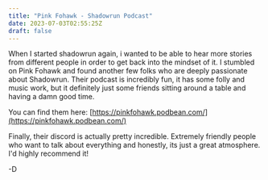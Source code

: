 ```yaml
---
title: "Pink Fohawk - Shadowrun Podcast"
date: 2023-07-03T02:55:25Z
draft: false
---
```


When I started shadowrun again, i wanted to be able to hear more stories from different people in order to get back into the mindset of it. I stumbled on Pink Fohawk and found another few folks who are deeply passionate about Shadowrun. Their podcast is incredibly fun, it has some folly and music work, but it definitely just some friends sitting around a table and having a damn good time. 

You can find them here: [https://pinkfohawk.podbean.com/](https://pinkfohawk.podbean.com/)

Finally, their discord is actually pretty incredible. Extremely friendly people who want to talk about everything and honestly, its just a great atmosphere. I'd highly recommend it!

-D
